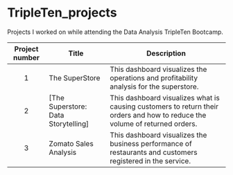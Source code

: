 # TripleTen_projects
Projects I worked on while attending the Data Analysis TripleTen Bootcamp.


| Project number | Title | Description |
| :-----------: | ----------- |----------- |
| 1 | The SuperStore| This dashboard visualizes the operations and profitability analysis for the superstore. |
| 2 | [The Superstore: Data Storytelling] | This dashboard visualizes what is causing customers to return their orders and how to reduce the volume of returned orders. |
| 3 | Zomato Sales Analysis | This dashboard visualizes the business performance of restaurants and customers registered in the service. |
